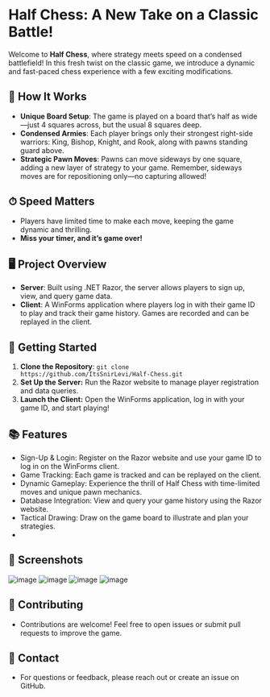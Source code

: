 # Half Chess: A New Take on a Classic Battle!

Welcome to **Half Chess**, where strategy meets speed on a condensed battlefield! In this fresh twist on the classic game, we introduce a dynamic and fast-paced chess experience with a few exciting modifications.

## 🎲 How It Works

- **Unique Board Setup**: The game is played on a board that’s half as wide—just 4 squares across, but the usual 8 squares deep.
- **Condensed Armies**: Each player brings only their strongest right-side warriors: King, Bishop, Knight, and Rook, along with pawns standing guard above.
- **Strategic Pawn Moves**: Pawns can move sideways by one square, adding a new layer of strategy to your game. Remember, sideways moves are for repositioning only—no capturing allowed!

## ⏱ Speed Matters

- Players have limited time to make each move, keeping the game dynamic and thrilling.
- **Miss your timer, and it’s game over!**

## 🖥 Project Overview

- **Server**: Built using .NET Razor, the server allows players to sign up, view, and query game data.
- **Client**: A WinForms application where players log in with their game ID to play and track their game history. Games are recorded and can be replayed in the client.

## 🚀 Getting Started

1. **Clone the Repository**:
   `git clone https://github.com/ItsSnirLevi/Half-Chess.git`
2. **Set Up the Server:**
    Run the Razor website to manage player registration and data queries.
3. **Launch the Client:**
    Open the WinForms application, log in with your game ID, and start playing!

## 📚 Features
- Sign-Up & Login: Register on the Razor website and use your game ID to log in on the WinForms client.
- Game Tracking: Each game is tracked and can be replayed on the client.
- Dynamic Gameplay: Experience the thrill of Half Chess with time-limited moves and unique pawn mechanics.
- Database Integration: View and query your game history using the Razor website.
- Tactical Drawing: Draw on the game board to illustrate and plan your strategies.
- 
## 📸 Screenshots
![image](https://github.com/user-attachments/assets/f8d6ac81-a739-4de4-b3d3-4e92389cc844)
![image](https://github.com/user-attachments/assets/f7afeb05-4ea3-44e3-846c-7175105c5002)
![image](https://github.com/user-attachments/assets/419ae9bf-8da3-47eb-99aa-a8c7ad0083f8)
![image](https://github.com/user-attachments/assets/c79e6d45-7838-4096-9fe1-dfed61fa457c)


## 🤝 Contributing
- Contributions are welcome! Feel free to open issues or submit pull requests to improve the game.

## 📧 Contact
- For questions or feedback, please reach out or create an issue on GitHub.
